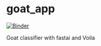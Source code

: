 # goat_app

[![Binder](https://mybinder.org/badge_logo.svg)](https://mybinder.org/v2/gh/fastai/bear_voila/master?urlpath=%2Fvoila%2Frender%2Fbear_classifier.ipynb)

Goat classifier with fastai and Voila
